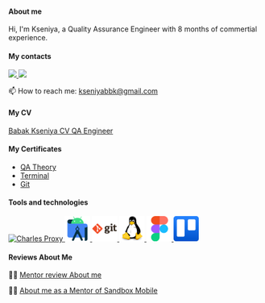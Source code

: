 #### About me


Hi, I'm Kseniya, a Quality Assurance Engineer with 8 months of commertial experience. 


#### My contacts


<p align='left'>
   <a href="[https://www.linkedin.com/in/kseniyababak/"]>
       <img src="https://img.shields.io/badge/linkedin-%230077B5.svg?&style=for-the-badge&logo=linkedin&logoColor=white"/>
   </a>
   <a href="[https://t.me/aksin_ya"]>
       <img src="https://img.shields.io/badge/Telegram-2CA5E0?style=for-the-badge&logo=telegram&logoColor=white"/>
   </a>
<p align='left'>
   📫 How to reach me: <a href='mailto:kseniyabbk@gmail.com'>kseniyabbk@gmail.com</a>
</p>

#### My CV 

[Babak Kseniya CV QA Engineer](https://drive.google.com/file/d/1fMNagV6-9Y__sf2q17ysAxW1E2JMDHJN/view?usp=sharing)

#### My Certificates 
- [QA Theory](https://ссылочку_сюда)
- [Terminal](https://ссылочку_сюда)
- [Git](https://ссылочку_сюда)

#### Tools and technologies

<p align="left">
<a href="https://www.charlesproxy.com/">
<img src="https://user-images.githubusercontent.com/15472/41327135-e4bf090c-6eca-11e8-9b76-032e8e2b0707.png" alt="Charles Proxy" width="50" height="50" />
</a> 
<a href="https://developer.android.com/studio">
<img src="https://github.com/devicons/devicon/blob/master/icons/androidstudio/androidstudio-original.svg" alt="Android Studio" width="50" height="50" />
</a>
<a href="https://github.com">
<img src="https://github.com/devicons/devicon/blob/master/icons/git/git-original-wordmark.svg" alt="Git" width="50" height="50" /> 
</a>
<a href="https://www.linux.com">
<img src="https://github.com/devicons/devicon/blob/master/icons/linux/linux-original.svg" alt="Linux" width="50" height="50" /> 
</a>
<a href="https://figma.com">
<img src="https://github.com/devicons/devicon/blob/master/icons/figma/figma-original.svg" alt="Figma" width="50" height="50" /> 
</a>
<a href="https://trello.com">
<img src="https://github.com/devicons/devicon/blob/master/icons/trello/trello-original.svg" alt="Trello" width="50" height="50" /> 
</a>
</p>

#### Reviews About Me
 :man_technologist: [Mentor review About me](https://www.linkedin.com/feed/update/urn:li:activity:7249862589537472514?commentUrn=urn%3Ali%3Acomment%3A%28activity%3A7249862589537472514%2C7249862949790515201%29&dashCommentUrn=urn%3Ali%3Afsd_comment%3A%287249862949790515201%2Curn%3Ali%3Aactivity%3A7249862589537472514%29) 
 
 :tipping_hand_woman: [About me as a Mentor of Sandbox Mobile](https://drive.google.com/drive/folders/1yIt3nfq99AG6z-0JcmgIeYRQOEExz61f?usp=drive_link)
